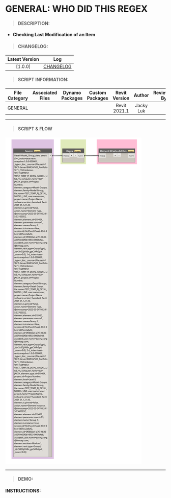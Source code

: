 # GENERAL: WHO DID THIS REGEX

> #### DESCRIPTION: 
- **Checking Last Modification of an Item**

> #### CHANGELOG:

| Latest Version | Log |
| :-------: | :----: | 
|[1.0.0] | [CHANGELOG](/_gen/GENERAL/changelog/GEN_WhoDidThisRegEx.md) |

> #### SCRIPT INFORMATION: 

| File Category| Associated Files | Dynamo Packages | Custom Packages | Revit Version | Author | Reviewed By |
| :-------: | :----: | :---: | :---: | :---: | :---: | :---: |
| GENERAL |  |  |  | Revit 2021.1 | Jacky Luk   

----------------------------------------------------------------
> #### **SCRIPT & FLOW** 

<img src="./images/gen/GEN/GEN_WhoDidThisRegEx.png">

------------------------------------------------------------------------------

> #### DEMO: 

#### INSTRUCTIONS: 
